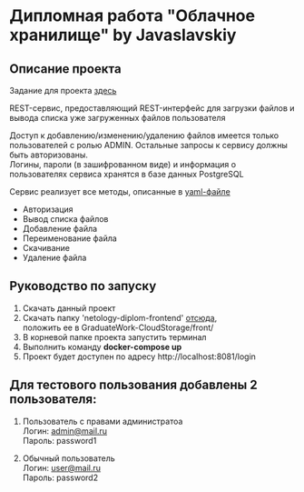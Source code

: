 # Дипломная работа "Облачное хранилище" by Javaslavskiy

## Описание проекта
Задание для проекта [здесь](./task.md)

REST-сервис, предоставляющий REST-интерфейс для загрузки файлов и вывода списка уже загруженных файлов пользователя


Доступ к добавлению/изменению/удалению файлов имеется только пользователей с ролью ADMIN. Остальные запросы к сервису должны быть авторизованы.\
Логины, пароли (в зашифрованном виде) и информация о пользователях сервиса хранятся в базе данных PostgreSQL

Сервис реализует все методы, описанные в [yaml-файле](https://github.com/netology-code/jd-homeworks/blob/master/diploma/CloudServiceSpecification.yaml)
* Авторизация
* Вывод списка файлов
* Добавление файла
* Переименование файла
* Скачивание
* Удаление файла

## Руководство по запуску
1. Скачать данный проект
2. Скачать папку 'netology-diplom-frontend' [отсюда](https://github.com/netology-code/jd-homeworks/tree/master/diploma),\
положить ее в GraduateWork-CloudStorage/front/
3. В корневой папке проекта запустить терминал
4. Выполнить команду **docker-compose up**
5. Проект будет доступен по адресу http://localhost:8081/login

## Для тестового пользования добавлены 2 пользователя:
1. Пользователь с правами администратоа\
   Логин: admin@mail.ru\
   Пароль: password1

2. Обычный пользователь\
   Логин: user@mail.ru\
   Пароль: password2